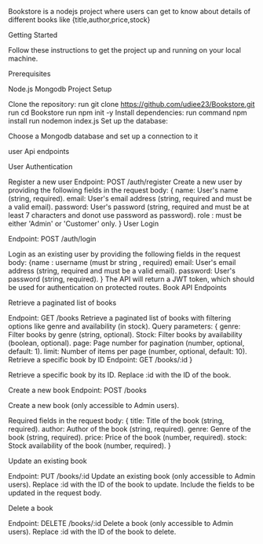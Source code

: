 Bookstore is a nodejs project where users can get to know about details of different books like {title,author,price,stock}

Getting Started

Follow these instructions to get the project up and running on your local machine.

Prerequisites

Node.js
Mongodb
Project Setup

Clone the repository: run git clone https://github.com/udiee23/Bookstore.git
run cd Bookstore
run npm init -y
Install dependencies: run command npm install
run nodemon index.js
Set up the database:

Choose a Mongodb database and set up a connection to it

user Api endpoints

User Authentication

Register a new user
Endpoint: POST /auth/register
Create a new user by providing the following fields in the request body: { name: User's name (string, required). email: User's email address (string, required and must be a valid email). password: User's password (string, required and must be at least 7 characters and donot use password as password). role : must be either 'Admin' or 'Customer' only. }
User Login

Endpoint: POST /auth/login

Login as an existing user by providing the following fields in the request body: {name : username (must br string , required) email: User's email address (string, required and must be a valid email). password: User's password (string, required). } The API will return a JWT token, which should be used for authentication on protected routes.
Book API Endpoints

Retrieve a paginated list of books

Endpoint: GET /books Retrieve a paginated list of books with filtering options like genre and availability (in stock). Query parameters: { genre: Filter books by genre (string, optional). Stock: Filter books by availability (boolean, optional). page: Page number for pagination (number, optional, default: 1). limit: Number of items per page (number, optional, default: 10). Retrieve a specific book by ID Endpoint: GET /books/:id }

Retrieve a specific book by its ID. Replace :id with the ID of the book.

Create a new book Endpoint: POST /books

Create a new book (only accessible to Admin users).

Required fields in the request body: { title: Title of the book (string, required). author: Author of the book (string, required). genre: Genre of the book (string, required). price: Price of the book (number, required). stock: Stock availability of the book (number, required). }

Update an existing book

Endpoint: PUT /books/:id Update an existing book (only accessible to Admin users). Replace :id with the ID of the book to update. Include the fields to be updated in the request body.

Delete a book

Endpoint: DELETE /books/:id Delete a book (only accessible to Admin users). Replace :id with the ID of the book to delete.
